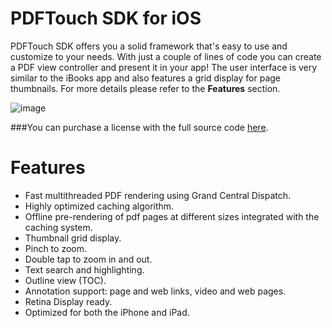 PDFTouch SDK for iOS
===

PDFTouch SDK offers you a solid framework that's easy to use and customize to your needs. With just a couple of lines of code you can create a PDF view controller and present it in your app! The user interface is very similar to the iBooks app and also features a grid display for page thumbnails. For more details please refer to the **Features** section.

![image](http://dl.dropbox.com/u/1413757/PDFTouch/1.png)

###You can purchase a license with the full source code [here](http://www.binpress.com/app/pdftouch-sdk-for-ios/859?ad=5107).

# Features

- Fast multithreaded PDF rendering using Grand Central Dispatch.
- Highly optimized caching algorithm.
- Offline pre-rendering of pdf pages at different sizes integrated with the caching system.
- Thumbnail grid display.
- Pinch to zoom.
- Double tap to zoom in and out.
- Text search and highlighting.
- Outline view (TOC).
- Annotation support: page and web links, video and web pages.
- Retina Display ready.
- Optimized for both the iPhone and iPad.
